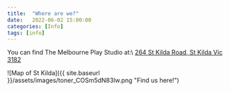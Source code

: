 ```yaml
---
title:  "Where are we?"
date:   2022-06-02 15:00:00
categories: [Info]
tags: [info]
---
```

You can find The Melbourne Play Studio at:\\
[264 St Kilda Road, St Kilda Vic 3182](https://goo.gl/maps/vEPK2ZN4sUWCqQ4G6)

![Map of St Kilda]({{ site.baseurl }}/assets/images/toner_COSm5dN83lw.png "Find us here!")
